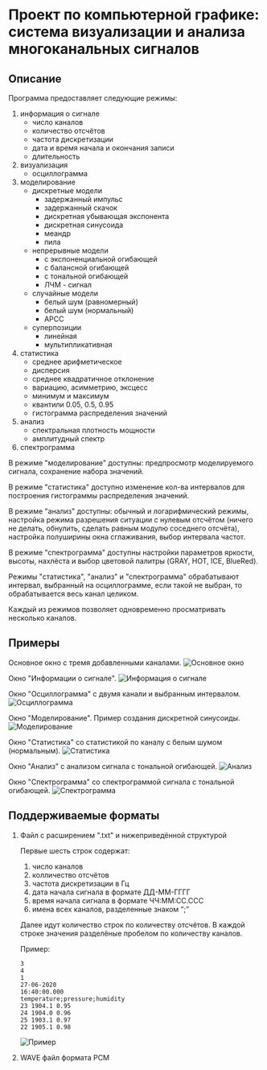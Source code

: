 # Проект по компьютерной графике: система визуализации и анализа многоканальных сигналов

## Описание
Программа предоставляет следующие режимы:

1. информация о сигнале
    * число каналов
    * количество отсчётов
    * частота дискретизации
    * дата и время начала и окончания записи
    * длительность
1. визуализация
    * осциллограмма
1. моделирование
    * дискретные модели
        * задержанный импульс
        * задержанный скачок
        * дискретная убывающая экспонента
        * дискретная синусоида
        * меандр
        * пила
    * непрерывные модели
        * с экспоненциальной огибающей
        * с балансной огибающей
        * с тональной огибающей
        * ЛЧМ - сигнал
    * случайные модели
        * белый шум (равномерный)
        * белый шум (нормальный)
        * АРСС
    * суперпозиции
        * линейная
        * мультипликативная
1. статистика
    * среднее арифметическое
    * дисперсия
    * среднее квадратичное отклонение
    * вариацию, асимметрию, эксцесс
    * минимум и максимум
    * квантили 0.05, 0.5, 0.95
    * гистограмма распределения значений
1. анализ
    * спектральная плотность мощности
    * амплитудный спектр
1. спектрограмма

В режиме "моделирование" доступны: предпросмотр моделируемого сигнала,
сохранение набора значений.

В режиме "статистика" доступно изменение кол-ва интервалов для построения
гистограммы распределения значений.

В режиме "анализ" доступны: обычный и логарифмический режимы, настройка
режима разрешения ситуации с нулевым отсчётом (ничего не делать,
обнулить, сделать равным модулю соседнего отсчёта), настройка полуширины
окна сглаживания, выбор интервала частот.

В режиме "спектрограмма" доступны настройки параметров яркости, высоты,
нахлёста и выбор цветовой палитры (GRAY, HOT, ICE, BlueRed).

Режимы "статистика", "анализ" и "спектрограмма" обрабатывают интервал,
выбранный на осциллограмме, если такой не выбран, то обрабатывается
весь канал целиком.

Каждый из режимов позволяет одновременно просматривать несколько каналов.

## Примеры
Основное окно с тремя добавленными каналами.
![Основное окно](./Pictures/1.png)

Окно "Информации о сигнале".
![Информация о сигнале](./Pictures/5.png)

Окно "Осциллограмма" с двумя канали и выбранным интервалом.
![Осциллограмма](./Pictures/6.png)

Окно "Моделирование". Пример создания дискретной синусоиды.
![Моделирование](./Pictures/7.png)

Окно "Статистика" со статистикой по каналу с белым шумом (нормальным).
![Статистика](./Pictures/2.png)

Окно "Анализ" с анализом сигнала с тональной огибающей.
![Анализ](./Pictures/3.png)

Окно "Спектрограмма" со спектрограммой сигнала с тональной огибающей.
![Спектрограмма](./Pictures/4.png)

## Поддерживаемые форматы

1. Файл с расширением ".txt" и нижеприведённой структурой

    Первые шесть строк содержат:
    1. число каналов
    2. колличество отсчётов
    3. частота дискретизации в Гц
    4. дата начала сигнала в формате ДД-ММ-ГГГГ
    5. время начала сигнала в формате ЧЧ:MM:CC.CCC
    6. имена всех каналов, разделенные знаком “;”

    Далее идут количество строк по количеству отсчётов. В каждой строке
    значения разделёные пробелом по количеству каналов.

    Пример:
    ```
    3
    4
    1
    27-06-2020
    16:40:00.000
    temperature;pressure;humidity
    23 1904.1 0.95
    24 1904.0 0.96
    25 1903.1 0.97
    22 1905.1 0.98
    ```

    ![Пример](./Pictures/8.png)

1. WAVE файл формата PCM
